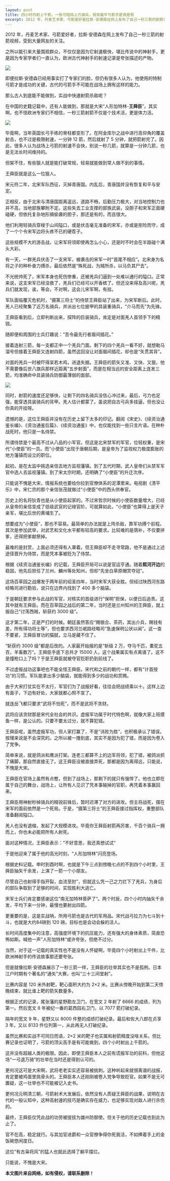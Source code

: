 ```yaml
---
layout: post
title: 四小时内射上千箭，一张弓阻挡上万骑兵，弱宋最牛弓箭手是真是假
excerpt: 2012 年，丹麦艺术家、弓箭爱好者拉斯·安德森在网上发布了自己一秒三箭的射箭本文，受到大量网友的关
---
```







2012 年，丹麦艺术家、弓箭爱好者，拉斯·安德森在网上发布了自己一秒三箭的射箭视频，受到大量网友的关注。



之所以能引来大量围观群众，不仅仅是因为它射速极快，堪比传说中的神射手，更是因为专家学者们一直认为，欧洲古代神射手的射速记录是夸张描述的产物。



![](https://s2.loli.net/2024/02/05/ERxtV1hyIwjiTDY.jpg)



即便拉斯·安德森已经用事实打了专家们的脸，但仍有很多人认为，他使用的特制弓箭才是成功的关键，古代的弓箭手不可能在战场上拥有这样的能力。



那么古人到底能不能做到，实战中快速射箭杀敌呢？



在中国的史籍记载中，还有人能做到，那就是大宋“人形加特林-**王舜臣**”。其实啊，也不怪欧洲专家们不相信，一秒三箭射箭不仅是个技术活，更是体力活。

![](https://p1.itc.cn/images01/20220715/babcf8bc0c2a45a6ad3b2b9817d9e265.jpeg)

毕竟啊，当年英国长弓手练的脊柱都变形了。在阿金库尔之战中进行高仰角的覆盖射击，也不过是极限射速，一分钟 12 箭，然后就射了 5 分钟，就把箭射完了。因此，很多人认为战场上弓箭的射速不会快，别说一秒几箭，就算是一分钟几箭，也是无法长时间维持的。



但架不住，有些狠人就是能打破常规，轻易就能做到常人做不到的事情。



王舜臣就是这么一位狠人。



宋元符二年，北宋军队西征，灭掉青唐国。内乱后，青唐国并没有恢复和平与安定。



正相反，由于北宋与清唐国距离遥远，道路不畅，后勤压力极大，对当地控制力也并不高，当地部族攀附不定。这些失去工业支撑的部族武装，没胆子和宋军正面硬碰硬，但依托复杂地形搞偷袭的胆子，那还是有的，而且很大。



他们利用轻骑兵穿梭于山间隘口，或是伏击毫无准备的宋军，亦或是拒险而守，成了一个个令宋军边将头疼不已的硬茬子。



这些规模不大的游击战，让宋军将领即使再怎么小心，还是时不时会在半路碰个满头大彩。



有一天，一群羌兵伏击了一支宋军，被袭击的宋军一时“首尾不相应”。北宋身为名将之子的种朴奋力搏杀，最后依然是“殊死战，为贼所杀，以马负其尸去”。

不光统帅死了，宋军本身也死伤惨重，还被羌兵们逼到一处难以通行的隘口。正常来说，这支宋军已经没救了，羌兵们已经可以开香槟了。但还没来得及高兴呢，羌兵们就发现，诶，等会，不对啊，这会儿宋军啊，有挂。



军队面临覆灭危机时，“摄第三将士”的侍禁王舜臣站了出来，为宋军断后。此时，羌人已经聚集了近万名骑兵，并派出七位披甲的具装重骑兵，“介马而先”为先锋。



王舜臣看到后，立即判断出来，探阵的巨装骑兵，肯定是对面羌人首领手下的精锐。



随即便和周围的士兵打趣说：“吾令最先行者眉间插花。”



接着连射三箭，每一支都正中一个羌兵门面。剩下的四个羌兵一看不好，就想勒马溜号但接着王舜臣又连射四箭，虽然这回没让对面眉间插花，却也是“矢贯其背”。



对面的羌兵一时被吓得呆若木鸡，进退失据。王舜臣的箭矢又准、又快、又狠，他不需要像后世八旗兵那样近距离“五步射面”，而是在相当远的安全距离上连发三箭，均准确命中具装骑兵防御最薄弱的面部。

![](https://p5.itc.cn/images01/20210309/66c4edc803534d7bb9693c4eb35990fc.jpeg)

同时，射箭的速度还足够快，让剩下的四名骑兵没信心冲过来，最后，弓力也足强，能穿透具装骑兵的背甲。羌人估计都蒙了。虽说把自古弓兵多挂逼，但也没让你真的开挂呀。



遗憾的是，这位王舜臣并没有在历史上留下太多的印记。翻阅《宋史》、《续资治通鉴长编》、《资治通鉴后篇》、《续资治通鉴》中，也仅能找到一些只言片语。在种朴战死时，他只是一名侍禁。



所谓侍禁是个最高不过从八品的小军官。但这是北宋禁军的军官，位轻权重，是宋代“小使臣”的一员。而“小使臣”出现于唐朝后期，是皇帝为了监视权力极度膨胀的地方藩镇而设立的职位。



起初，是在太监中挑选亲信去地方监视藩镇。到了五代时期，武人皇帝们从禁军军官中选人去监视藩镇。到了宋太宗时期，还明确了“小使臣”的升迁次序。



只能说不愧是大宋，情报系统也要给你拉到官僚体系的泥潭里来。电视剧《清平乐》中，宋仁宗的那个亲信张茂就做过“小使臣”中的西头供奉官。



历史上的名将狄青也是从小使臣起家的。不过宋哲宗时候的小使臣数量增大，已经从皇帝的亲信变成了低级武官的记禄官阶，可就算如此，“小使臣”也算得上是天子亲军，堪比后世的黄埔生了。

想要成为”小使臣“，那也不容易。最简单的办法就是上阵杀敌，靠军功搏个前程。其次是参加武举，对武艺和文化水平都有较高的要求。比较难的是荫补，不仅要拼爹，还得把爹献祭掉。



最难的是封赏，上面必须还得有人罩着。但王舜臣却不走寻常路，他不是通过上述途径晋升为侍禁，而是凭本事被贬为了侍禁。



根据《续资治通鉴长编》的记载，王舜臣开局可以说是官运亨通。随着**熙河开边**的稳固，他先后担任了兰州、麟州等处知州，但却“先坐白草原帽赏夺冠”。



这场百草园之战爆发于两年前的绍圣四年，当时宋军大获全胜。但经过陕西河东路经略司进行勘验，说只在边界内找到了 400 多个脑袋。



于是朝廷要求参与此战的军官，对核实的首级进行“保明”担保，以便日后追责。这其中就有王舜臣。而在百草园之战后的第二年，当时还是兰州知州的王舜臣，就上报自己“讨荡西贼，斩获约 3000 级”。



这才第二年，正是严打的时候。朝廷虽然答应“赐银合、茶药，其出介兵，赐钱有差，所有得功将士等”，但也要求西河兰岷路经略司“急速保明公状以闻”。这一查不要紧，王舜臣冒功的猫腻，立马是藏不住了。



“斩获约 3000 级”都是后改的。人家最开始报的是“斩级 2 万，夺马千匹，橐驼五百，羊畜数万“。王舜臣手底下总共才 15000 人，这个战果属实有点离谱了。这不是撞枪口上了吗？于是王舜臣就被夺官贬职扔到前线了。



不过虚报战功这事吧也不能全怪王舜臣。宋代和之前的朝代一样，都有“计首授功”的习惯。军队能拿出多少脑袋，就能得到多少的战功和赏赐。



由于大宋打仗实在不太行，军官们为了战报好看，往往会把战绩乘以十。这样上边有面子，下边有好处，大家就都心照不宣了。



就连岳飞都只要求“武将不怕死”，而不是武将不贪财。



武将应该贪财那是宋代全社会的共识。虚报军功属于时代特色啊，就像大家上班摸鱼一样，是公认的。只要不要太过分，就不算犯错。



王舜臣呢，虽然虚报军功，但人家打赢了，不是“讳败为胜”，也积极承认了错误。按理来说是不会深究的。之所以被一撸到底，其实不是因为犯了错，而是因为卷入了党争。



简单来说，就是鸽派和鹰派打架。连老三都算不上的边军将领，犯了错，被鸽派抓了痛脚，那自然直接无了。这王舜臣没被直接弄死，那都是因为离得远，只能说，不愧是大宋。



王舜臣在官场上虽然有点憨，但到了战场上，那剩下的就只有强悍了。他也立即在属于自己的舞台，战场上，让所有人见识了凭本事输掉的官职，再凭着本事赢回来。

王舜臣用神射秒掉骑兵的精锐前锋后，暂时迟滞了对方的进攻。但主将战死，摆在宋军的面前依然是一个死局。于是，“摄第三将士”的王舜臣接过指挥权，重整部队准备翻阅隘口。



羌人也没有退缩，发起了大规模进攻。毕竟你王舜臣射箭再厉害，千百个骑兵一拥而上，你也未必能把所有人射死。

面对这种情况，王舜臣表示：“不好意思，我还真想试试“

于是他迎来了属于他的高光时刻，“人形加特林”闪亮登场。



根据史料记载。申时到酉时啊，也就是下午三点到傍晚七点的不到四个小时里，王舜臣抽矢千余发，上演了一箭一个小朋友。



尽管自己也射得手指开裂，血流至肘”，但就这么凭一己之力拦下了羌兵，为身后的部队争取到了足够的时间，实现胜利大逃亡。



宋军士兵们肯定要感谢这位”南无加特林菩萨了“。两个时辰，四个小时内抽矢千余发，平均下来一分钟，最慢也要射出四箭。



更重要的是，这是实战呐，所用弓箭也是古代的军用品。宋代战弓拉力为七斗到十斗，也就是大约84磅到 120 磅。目标也是会动会躲的活人。



长时间高度集中的注意，高强度环境下的抗压能力，还有强大的身体素质，简直恐怖如斯。喊他一声”人形加特林“或许夸张，但绝不过分。



当然，对于这一记载的真实性也不是没有人怀疑啊，毕竟四个小时射出上千件，比欧洲神射手的传说故事那还要夸张。



但是就像拉斯·安德森展示了一秒三箭一样，王舜臣的壮举其实也不是孤例。日本江户时期有个著名的“通矢”大赛，也叫“三十三间堂射”。



比赛内容是 120 米外射靶，靶心面积大约为 2×2 米。比赛从傍晚开始到第二天傍晚结束，就比谁上靶的箭矢数量多。



根据正式的记录，尾张藩的星野勘左卫门，在宽文 2 年射了 6666 的成绩，列为第一。然后宽文 8 年被纪一番的葛西园右卫门，以 7077 箭打破纪录。



隔年的宽文 9 年，星野又以 8000 件整的成绩打破纪录。最后和佐大八郎在贞享 3 年，又以 8133 件位列第一，从此再无人打破纪录。



虽然比赛和实战不可同日而语，2×2 米的靶子也实属和射箭精度没啥关系，但比赛记录也证明了，弓箭的顶尖高手是有可能做到，四个小时射出上千箭的。



这并没有超越人类的极限。因此，即使王舜臣本人之前有谎报军功的前科，但他这场“一弓退万骑”的壮举在当时还是得到认可的。



更何况这可是大宋啊，武将老老实实还容易被挑刺。这种听起来就很离谱的战报，肯定要被鸡蛋里挑骨头的。王舜臣本人还刚刚被卷入党争导致贬官。如果不是无可置疑，这一壮举也不可能被记入史书。



更何况元明清三朝，弓箭射术大发展后，依然没有人质疑王舜臣的战果，说明在古代的一般认知中，这种高射速的技巧是确实存在威力，也足够实现对敌人进行杀伤的。



最终，王舜臣仅凭此战的功劳被提拔为雄州防御使。但关于他的历史记载也到此为止了。



官不在高，稳定就行。与其加官进爵和一众官僚争得你死我活，不如捧着手上的金饭碗悠闲度日。



这位“有古枭将风”的猛人也就此选择了躺平摆烂。

只能说，不愧是大宋。



**本文图片来自网络，如有侵权，请联系删除！**